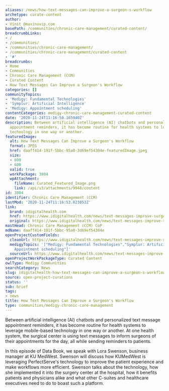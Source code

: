 ```yaml
---
aliases: /news/how-text-messages-can-improve-a-surgeon-s-workflow
archetype: curate-content
author:
- Vinit @maxinovip.com
basePath: /communities/chronic-care-management/curated-content/
breadcrumbLinks:
- /
- /communities/
- /communities/chronic-care-management/
- /communities/chronic-care-management/curated-content
- '#'
breadcrumbs:
- Home
- Communities
- Chronic Care Management (CCM)
- Curated Content
- How Text Messages Can Improve a Surgeon's Workflow
categories: []
communityTopics:
- 'Medigy: Fundamental Technologies'
- 'Symplur: Artificial Intelligence'
- 'Medigy: Appointment scheduling'
contentCategories: medigy-chronic-care-management-curated-content
date: '2020-11-24T11:16:50.165940Z'
description: Between artificial intelligence (AI) chatbots and personalized text message
  appointment reminders, it has become routine for health systems to leverage mobile-based
  technology in one way or another.
featuredImage:
  alt: How Text Messages Can Improve a Surgeon's Workflow
  format: JPEG
  href: daaff414-191f-5bbc-95a0-3d69ef54304e-featuredImage.jpeg
  size:
  - 600
  - 600
  valid: true
  workPackage: 3804
  wpAttachment:
    fileName: Curated_Featured_Image.png
    link: /api/v3/attachments/9948/content
id: 3804
identifier: Chronic Care Management (CCM)
lastMod: '2020-11-24T11:16:53.823853Z'
link:
  brand: idigitalhealth.com
  href: https://www.idigitalhealth.com/news/text-messages-improve-surgeons-workflow
  original: https://www.idigitalhealth.com/news/text-messages-improve-surgeons-workflow
mastHead: Chronic Care Management (CCM) CoP
mdName: daaff414-191f-5bbc-95a0-3d69ef54304e
openProjectCustomFields:
  cleanUrl: https://www.idigitalhealth.com/news/text-messages-improve-surgeons-workflow
  medigyTopics: '["Medigy: Fundamental Technologies","Symplur: Artificial Intelligence","Medigy:
    Appointment scheduling"]'
  sourceUrl: https://www.idigitalhealth.com/news/text-messages-improve-surgeons-workflow
openProjectWorkPackageType: Curated Content
owlType: Medigy Communities
searchCategory: News
slug: idigitalhealth-how-text-messages-can-improve-a-surgeon-s-workflow
source: open-project-curations
status: ''
sub: brief
tags:
- news
title: How Text Messages Can Improve a Surgeon's Workflow
type: communities/medigy-chronic-care-management
---
```


<p>Between artificial intelligence (AI) chatbots and personalized text message appointment reminders, it has become routine for health systems to leverage mobile-based technology in one way or another. At one health system, the surgical center is using text messages to inform surgeons of their appointments for the day, all while sending reminders to patients.</p><p>In this episode of Data Book, we speak with Lora Swenson, business manager at KU MedWest. Swenson will discuss how KUMedWest is leveraging PerfectServe's technology to improve the patient experience and make workflows more efficient. Swenson talks about the technology, how she implemented it into the surgery center at the hospital, how it benefits patients and physicians alike and what other C-suites and healthcare executives need to do to boast such a platform.</p>